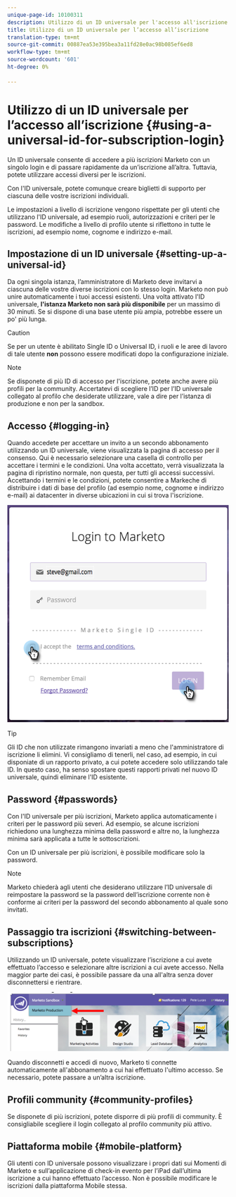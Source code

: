 ```yaml
---
unique-page-id: 10100311
description: Utilizzo di un ID universale per l'accesso all'iscrizione - Documenti Marketo - Documentazione prodotto
title: Utilizzo di un ID universale per l’accesso all’iscrizione
translation-type: tm+mt
source-git-commit: 00887ea53e395bea3a11fd28e0ac98b085ef6ed8
workflow-type: tm+mt
source-wordcount: '601'
ht-degree: 0%

---
```



# Utilizzo di un ID universale per l’accesso all’iscrizione {#using-a-universal-id-for-subscription-login}

Un ID universale consente di accedere a più iscrizioni Marketo con un singolo login e di passare rapidamente da un’iscrizione all’altra. Tuttavia, potete utilizzare accessi diversi per le iscrizioni.

Con l&#39;ID universale, potete comunque creare biglietti di supporto per ciascuna delle vostre iscrizioni individuali.

Le impostazioni a livello di iscrizione vengono rispettate per gli utenti che utilizzano l&#39;ID universale, ad esempio ruoli, autorizzazioni e criteri per le password. Le modifiche a livello di profilo utente si riflettono in tutte le iscrizioni, ad esempio nome, cognome e indirizzo e-mail.

## Impostazione di un ID universale {#setting-up-a-universal-id}

Da ogni singola istanza, l’amministratore di Marketo deve invitarvi a ciascuna delle vostre diverse iscrizioni con lo stesso login. Marketo non può unire automaticamente i tuoi accessi esistenti. Una volta attivato l&#39;ID universale, **l&#39;istanza Marketo non sarà più disponibile** per un massimo di 30 minuti. Se si dispone di una base utente più ampia, potrebbe essere un po&#39; più lunga.

>[!CAUTION]
>
>Se per un utente è abilitato Single ID o Universal ID, i ruoli e le aree di lavoro di tale utente **non** possono essere modificati dopo la configurazione iniziale.

>[!NOTE]
>
>Se disponete di più ID di accesso per l&#39;iscrizione, potete anche avere più profili per la community. Accertatevi di scegliere l’ID per l’ID universale collegato al profilo che desiderate utilizzare, vale a dire per l’istanza di produzione e non per la sandbox.

## Accesso {#logging-in}

Quando accedete per accettare un invito a un secondo abbonamento utilizzando un ID universale, viene visualizzata la pagina di accesso per il consenso. Qui è necessario selezionare una casella di controllo per accettare i termini e le condizioni. Una volta accettato, verrà visualizzata la pagina di ripristino normale, non questa, per tutti gli accessi successivi. Accettando i termini e le condizioni, potete consentire a Markeche di distribuire i dati di base del profilo (ad esempio nome, cognome e indirizzo e-mail) ai datacenter in diverse ubicazioni in cui si trova l&#39;iscrizione.

![](assets/new-login-reduced-hands-name.png)

>[!TIP]
>
>Gli ID che non utilizzate rimangono invariati a meno che l&#39;amministratore di iscrizione li elimini. Vi consigliamo di tenerli, nel caso, ad esempio, in cui disponiate di un rapporto privato, a cui potete accedere solo utilizzando tale ID. In questo caso, ha senso spostare questi rapporti privati nel nuovo ID universale, quindi eliminare l&#39;ID esistente.

## Password {#passwords}

Con l&#39;ID universale per più iscrizioni, Marketo applica automaticamente i criteri per le password più severi. Ad esempio, se alcune iscrizioni richiedono una lunghezza minima della password e altre no, la lunghezza minima sarà applicata a tutte le sottoscrizioni.

Con un ID universale per più iscrizioni, è possibile modificare solo la password.

>[!NOTE]
>
>Marketo chiederà agli utenti che desiderano utilizzare l’ID universale di reimpostare la password se la password dell’iscrizione corrente non è conforme ai criteri per la password del secondo abbonamento al quale sono invitati.

## Passaggio tra iscrizioni {#switching-between-subscriptions}

Utilizzando un ID universale, potete visualizzare l’iscrizione a cui avete effettuato l’accesso e selezionare altre iscrizioni a cui avete accesso. Nella maggior parte dei casi, è possibile passare da una all&#39;altra senza dover disconnettersi e rientrare.

![](assets/image2016-11-3-15-3a10-3a16.png)

Quando disconnetti e accedi di nuovo, Marketo ti connette automaticamente all&#39;abbonamento a cui hai effettuato l&#39;ultimo accesso. Se necessario, potete passare a un’altra iscrizione.

## Profili community {#community-profiles}

Se disponete di più iscrizioni, potete disporre di più profili di community. È consigliabile scegliere il login collegato al profilo community più attivo.

## Piattaforma mobile {#mobile-platform}

Gli utenti con ID universale possono visualizzare i propri dati sui Momenti di Marketo e sull’applicazione di check-in evento per l’iPad dall’ultima iscrizione a cui hanno effettuato l’accesso. Non è possibile modificare le iscrizioni dalla piattaforma Mobile stessa.

